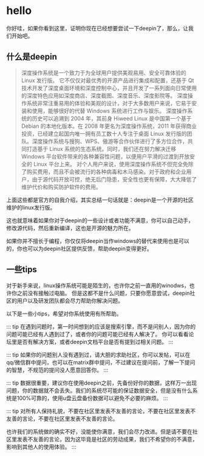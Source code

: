 # hello

你好哇，如果你看到这里，证明你现在已经想要尝试一下deepin了，那么，让我们开始吧。

## 什么是deepin

> 深度操作系统是一个致力于为全球用户提供美观易用、安全可靠体验的 Linux 发行版。
> 它不仅仅对最优秀的开源产品进行集成和配置，还基于 Qt 技术开发了深度桌面环境和深度控制中心，并且开发了一系列面向日常使用的深度特色应用如深度商店、深度截图、深度音乐、深度影院等。
> 深度操作系统非常注重易用的体验和美观的设计，对于大多数用户来说，它易于安装和使用，能够很好的代替 Windows 系统进行工作与娱乐。
> 深度操作系统的历史可以追溯到 2004 年，其前身 Hiweed Linux 是中国第一个基于 Debian 的本地化版本。在 2008 年更名为深度操作系统，2011 年获得商业投资，已经建立起国内唯一拥有员工数十人专注于桌面 Linux 发行版的团队。深度操作系统与搜狗、WPS、傲游等合作伙伴进行了多方位合作，共同打造基于 Linux 系统的生态系统。同时，我们还在努力解决迁移 Windows 平台软件带来的各种兼容性问题，以便用户平滑的过渡到开放安全的 Linux 平台上来。
> 对个人用户来说，使用深度操作系统不但完全免除了购买费用，而且不会被流行的各种病毒和木马感染。对于政府和企业用户，由于源代码开放可控，绝无后门隐患，安全性也更有保障，大大降低了维护代价和购买防护软件的费用。

上面这些都是官方的自我介绍，其实总结一句话就是：deepin是一个开源的社区维护的linux发行版。

这也就意味着如果你对于deepin的一些设计或者功能不满意，你可以自己动手，修改源代码，然后重新编译，这也是开源的魅力所在。

如果你并不擅长于编程，你仅仅将deepin当作windows的替代来使用也是可以的，你也可以为deepin社区提供反馈，帮助deepin变得更好。

## 一些tips

对于新手来说，linux操作系统可能是陌生的，也许你之前一直用的winodws，也许你之前没有接触过电脑。
但是这都不是什么问题，只要你愿意尝试，deepin社区的用户以及研发团队都会尽力帮助你解决问题。

以下是一些小tips，希望对你系统使用有所帮助。

::: tip
在遇到问题时，第一时间想到的应该是搜索引擎，而不是问别人，因为你的问题可能已经有人遇到过了，或者你的问题可能已经有人解决了。
你可以看看论坛里是否有解决方案，或者deepin文档平台是否有提到过相关问题。
:::

::: tip
如果你的问题别人没有遇到过，请大胆的求助社区，你可以发帖，可以在qq/微信群中提问，也可以在matrix群中提问，不过建议在提问前，了解一下提问的智慧，不规范的提问没人愿意回答你。
:::

::: tip
数据很重要，建议你在使用deepin之前，先备份好你的数据，这样万一出现问题，你的数据就不会丢失。我们的系统尽可能的保证数据安全，但是没有什么系统是100%可靠的，使用u盘云盘备份数据可以避免不必要的麻烦。
:::

::: tip
对所有人保持礼貌，不要在社区里发表不友善的言论，不要在社区里发表不友善的言论，不要在社区里发表不友善的言论。

也许我们的系统做的确实不好，没能使你满意，我们会尽力改进。但是请不要在社区里发表不友善的言论，因为这毕竟是社区的劳动成果，我们不希望你的不满意，影响到其他人的使用体验。
:::
